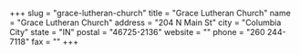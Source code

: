 +++
slug = "grace-lutheran-church"
title = "Grace Lutheran Church"
name = "Grace Lutheran Church"
address = "204 N Main St"
city = "Columbia City"
state = "IN"
postal = "46725-2136"
website = ""
phone = "260 244-7118"
fax = ""
+++

